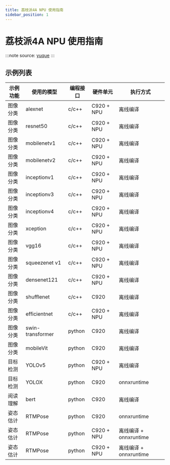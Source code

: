 ```yaml
---
title: 荔枝派4A NPU 使用指南
sidebar_position: 1
---
```


# 荔枝派4A NPU 使用指南

:::note
source: [yuque](https://www.yuque.com/za4k4z/yp3bry/bumk462lyzkunh4y)
:::

## 示例列表

| 示例功能   | 使用的模型         | 编程接口   | 硬件单元       | 执行方式               |
|------------|--------------------|------------|----------------|------------------------|
| 图像分类   | alexnet            | c/c++      | C920 + NPU     | 离线编译               |
| 图像分类   | resnet50           | c/c++      | C920 + NPU     | 离线编译               |
| 图像分类   | mobilenetv1        | c/c++      | C920 + NPU     | 离线编译               |
| 图像分类   | mobilenetv2        | c/c++      | C920 + NPU     | 离线编译               |
| 图像分类   | inceptionv1        | c/c++      | C920 + NPU     | 离线编译               |
| 图像分类   | inceptionv3        | c/c++      | C920 + NPU     | 离线编译               |
| 图像分类   | inceptionv4        | c/c++      | C920 + NPU     | 离线编译               |
| 图像分类   | xception           | c/c++      | C920 + NPU     | 离线编译               |
| 图像分类   | vgg16              | c/c++      | C920 + NPU     | 离线编译               |
| 图像分类   | squeezenet v1      | c/c++      | C920 + NPU     | 离线编译               |
| 图像分类   | densenet121        | c/c++      | C920 + NPU     | 离线编译               |
| 图像分类   | shufflenet         | c/c++      | C920           | 离线编译               |
| 图像分类   | efficientnet       | c/c++      | C920 + NPU     | 离线编译               |
| 图像分类   | swin-transformer   | python     | C920           | 离线编译               |
| 图像分类   | mobileVit          | python     | C920           | 离线编译               |
| 目标检测   | YOLOv5             | python     | C920 + NPU     | 离线编译               |
| 目标检测   | YOLOX              | python     | C920           | onnxruntime            |
| 阅读理解   | bert               | python     | C920           | 离线编译               |
| 姿态估计   | RTMPose            | python     | C920           | onnxruntime            |
| 姿态估计   | RTMPose            | python     | C920 + NPU     | 离线编译 + onnxruntime |
| 姿态估计   | RTMPose            | python     | C920 + NPU     | 离线编译 + onnxruntime |
